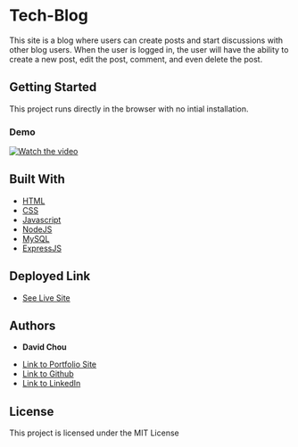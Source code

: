 # Tech-Blog

This site is a blog where users can create posts and start discussions with other blog users. When the user is logged in, the user will have the ability to create a new post, edit the post, comment, and even delete the post. 

## Getting Started

This project runs directly in the browser with no intial installation.

### Demo

[![Watch the video]()](https://watch.screencastify.com/v/7mhPrnWqIP7qTLCPLKgS)

## Built With

* [HTML](https://developer.mozilla.org/en-US/docs/Web/HTML)
* [CSS](https://developer.mozilla.org/en-US/docs/Web/CSS)
* [Javascript](https://developer.mozilla.org/en-US/docs/Web/JavaScript)
* [NodeJS](https://nodejs.org/en/docs/)
* [MySQL](https://www.mysql.com/)
* [ExpressJS](https://expressjs.com/)

## Deployed Link

* [See Live Site](https://blooming-lowlands-39465.herokuapp.com/)


## Authors

* **David Chou** 

- [Link to Portfolio Site](#)
- [Link to Github](https://github.com/dazedchou)
- [Link to LinkedIn](https://www.linkedin.com/in/davidchou99)



## License

This project is licensed under the MIT License 


